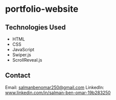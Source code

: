 # portfolio-website

## Technologies Used
- HTML
- CSS
- JavaScript
- Swiper.js
- ScrollReveal.js

## Contact
Email: salmanbenomar250@gmail.com
LinkedIn: www.linkedin.com/in/salman-ben-omar-19b283250
